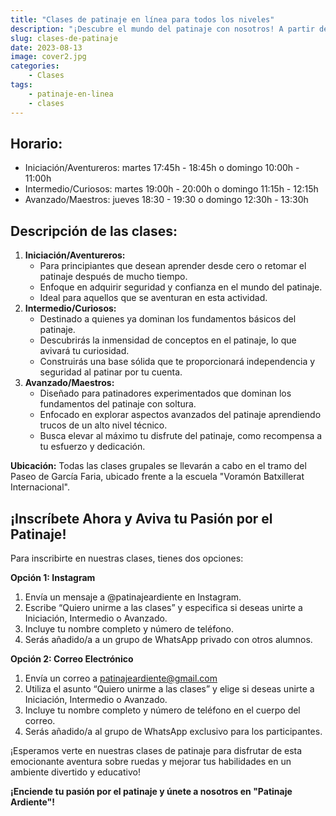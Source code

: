 ```yaml
---
title: "Clases de patinaje en línea para todos los niveles"
description: "¡Descubre el mundo del patinaje con nosotros! A partir de 4 años en adelante"
slug: clases-de-patinaje
date: 2023-08-13
image: cover2.jpg
categories:
    - Clases
tags:
    - patinaje-en-linea
    - clases
---
```

## **Horario:**

- Iniciación/Aventureros: martes 17:45h - 18:45h o domingo 10:00h - 11:00h
- Intermedio/Curiosos: martes 19:00h - 20:00h o domingo 11:15h - 12:15h
- Avanzado/Maestros: jueves 18:30 - 19:30 o domingo 12:30h - 13:30h

## **Descripción de las clases:**

1. **Iniciación/Aventureros:**
     - Para principiantes que desean aprender desde cero o retomar el patinaje después de mucho tiempo.
     - Enfoque en adquirir seguridad y confianza en el mundo del patinaje.
     - Ideal para aquellos que se aventuran en esta actividad.
1. **Intermedio/Curiosos:**
     - Destinado a quienes ya dominan los fundamentos básicos del patinaje.
     - Descubrirás la inmensidad de conceptos en el patinaje, lo que avivará tu curiosidad. 
     - Construirás una base sólida que te proporcionará independencia y seguridad al patinar por tu cuenta.
1. **Avanzado/Maestros:**
     - Diseñado para patinadores experimentados que dominan los fundamentos del patinaje con soltura.
     - Enfocado en explorar aspectos avanzados del patinaje aprendiendo trucos de un alto nivel técnico.
     - Busca elevar al máximo tu disfrute del patinaje, como recompensa a tu esfuerzo y dedicación.

**Ubicación:** Todas las clases grupales se llevarán a cabo en el tramo del Paseo de García Faria, ubicado frente a la escuela "Voramón Batxillerat Internacional".

## **¡Inscríbete Ahora y Aviva tu Pasión por el Patinaje!**

Para inscribirte en nuestras clases, tienes dos opciones:

**Opción 1: Instagram**

1. Envía un mensaje a @patinajeardiente en Instagram.
1. Escribe “Quiero unirme a las clases” y especifica si deseas unirte a Iniciación, Intermedio o Avanzado.
1. Incluye tu nombre completo y número de teléfono.
1. Serás añadido/a a un grupo de WhatsApp privado con otros alumnos.

**Opción 2: Correo Electrónico**

1. Envía un correo a <patinajeardiente@gmail.com>
1. Utiliza el asunto “Quiero unirme a las clases” y elige si deseas unirte a Iniciación, Intermedio o Avanzado.
1. Incluye tu nombre completo y número de teléfono en el cuerpo del correo.
1. Serás añadido/a al grupo de WhatsApp exclusivo para los participantes.

¡Esperamos verte en nuestras clases de patinaje para disfrutar de esta emocionante aventura sobre ruedas y mejorar tus habilidades en un ambiente divertido y educativo!

**¡Enciende tu pasión por el patinaje y únete a nosotros en "Patinaje Ardiente"!**